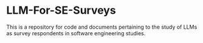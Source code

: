 # LLM-For-SE-Surveys
This is a repository for code and documents pertaining to the study of LLMs as survey respondents in software engineering studies.
